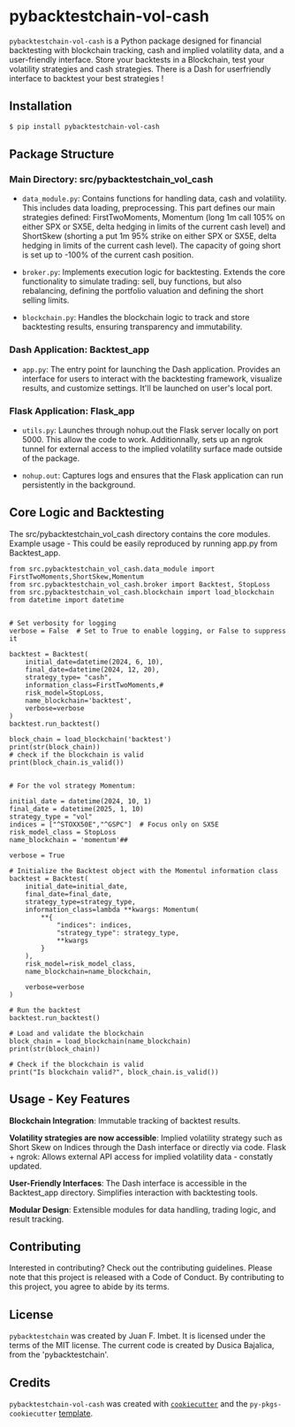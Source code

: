 # pybacktestchain-vol-cash

`pybacktestchain-vol-cash` is a Python package designed for financial backtesting with blockchain tracking, cash and implied volatility data, and a user-friendly interface. Store your backtests in a Blockchain, test your volatility strategies and cash strategies. There is a Dash for userfriendly interface to backtest your best strategies ! 

## Installation

```bash
$ pip install pybacktestchain-vol-cash

```
## Package Structure


### Main Directory: src/pybacktestchain_vol_cash

 - `data_module.py`: Contains functions for handling data, cash and volatility. This includes data loading, preprocessing. This part defines our main strategies defined: FirstTwoMoments, Momentum (long 1m call 105% on either SPX or SX5E, delta hedging in limits of the current cash level) and ShortSkew (shorting a put 1m 95% strike on either SPX or SX5E, delta hedging in limits of the current cash level). The capacity of going short is set up to -100% of the current cash position.

- `broker.py`: Implements execution logic for backtesting. Extends the core functionality to simulate trading: sell, buy functions, but also rebalancing, defining the portfolio valuation and defining the short selling limits. 

- `blockchain.py`: Handles the blockchain logic to track and store backtesting results, ensuring transparency and immutability.


### Dash Application: Backtest_app

 - `app.py`: The entry point for launching the Dash application. Provides an interface for users to interact with the backtesting framework, visualize results, and customize settings. It'll be launched on user's local port.


### Flask Application: Flask_app

- `utils.py`: Launches through nohup.out the Flask server locally on port 5000. This allow the code to work.
Additionnally, sets up an ngrok tunnel for external access to the implied volatility surface made outside of the package.

- `nohup.out`: Captures logs and ensures that the Flask application can run persistently in the background.


## Core Logic and Backtesting

The src/pybacktestchain_vol_cash directory contains the core modules. 
Example usage - This could be easily reproduced by running app.py from Backtest_app.

```
from src.pybacktestchain_vol_cash.data_module import FirstTwoMoments,ShortSkew,Momentum
from src.pybacktestchain_vol_cash.broker import Backtest, StopLoss
from src.pybacktestchain_vol_cash.blockchain import load_blockchain
from datetime import datetime


# Set verbosity for logging
verbose = False  # Set to True to enable logging, or False to suppress it

backtest = Backtest(
    initial_date=datetime(2024, 6, 10),
    final_date=datetime(2024, 12, 20),
    strategy_type= "cash",
    information_class=FirstTwoMoments,#
    risk_model=StopLoss,
    name_blockchain='backtest',
    verbose=verbose
)
backtest.run_backtest()

block_chain = load_blockchain('backtest')
print(str(block_chain))
# check if the blockchain is valid
print(block_chain.is_valid())


# For the vol strategy Momentum: 

initial_date = datetime(2024, 10, 1)
final_date = datetime(2025, 1, 10)
strategy_type = "vol"
indices = ["^STOXX50E","^GSPC"]  # Focus only on SX5E
risk_model_class = StopLoss
name_blockchain = 'momentum'##

verbose = True

# Initialize the Backtest object with the Momentul information class
backtest = Backtest(
    initial_date=initial_date,
    final_date=final_date,
    strategy_type=strategy_type,
    information_class=lambda **kwargs: Momentum(
        **{
            "indices": indices,           
            "strategy_type": strategy_type,
            **kwargs                      
        }
    ),
    risk_model=risk_model_class,
    name_blockchain=name_blockchain,

    verbose=verbose
)

# Run the backtest
backtest.run_backtest()

# Load and validate the blockchain
block_chain = load_blockchain(name_blockchain)
print(str(block_chain))

# Check if the blockchain is valid
print("Is blockchain valid?", block_chain.is_valid())
```

## Usage - Key Features

**Blockchain Integration**: Immutable tracking of backtest results.

**Volatility strategies are now accessible**: Implied volatility strategy such as Short Skew on Indices through the Dash interface or directly via code. Flask + ngrok: Allows external API access for implied volatility data - constatly updated.

**User-Friendly Interfaces**: The Dash interface is accessible in the Backtest_app directory. Simplifies interaction with backtesting tools. 

**Modular Design**: Extensible modules for data handling, trading logic, and result tracking.


## Contributing

Interested in contributing? Check out the contributing guidelines. Please note that this project is released with a Code of Conduct. By contributing to this project, you agree to abide by its terms.

## License

`pybacktestchain` was created by Juan F. Imbet. It is licensed under the terms of the MIT license. The current code is created by Dusica Bajalica, from the 'pybacktestchain'. 

## Credits

`pybacktestchain-vol-cash` was created with [`cookiecutter`](https://cookiecutter.readthedocs.io/en/latest/) and the `py-pkgs-cookiecutter` [template](https://github.com/py-pkgs/py-pkgs-cookiecutter).

